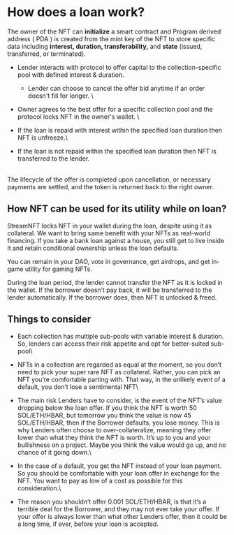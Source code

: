 # How does a loan work?

The owner of the NFT can **initialize** a smart contract and Program derived address ( PDA ) is created from the mint key of the NFT to store specific data including **interest, duration, transferability,** and **state** (issued, transferred, or terminated).

* Lender interacts with protocol to offer capital to the collection-specific pool with defined interest & duration.
  * Lender can choose to cancel the offer bid anytime if an order doesn't fill for longer. \

* Owner agrees to the best offer for a specific collection pool and the protocol locks NFT in the owner's wallet. \

* If the loan is repaid with interest within the specified loan duration then NFT is unfreeze.\

* If the loan is not repaid within the specified loan duration then NFT is transferred to the lender.

\
The lifecycle of the offer is completed upon cancellation, or necessary payments are settled, and the token is returned back to the right owner.

## How NFT can be used for its utility while on loan?

StreamNFT locks NFT in your wallet during the loan, despite using it as collateral. We want to bring same benefit with your NFTs as real-world financing. If you take a bank loan against a house, you still get to live inside it and retain conditional ownership unless the loan defaults.&#x20;

You can remain in your DAO, vote in governance, get airdrops, and get in-game utility for gaming NFTs.&#x20;

During the loan period, the lender cannot transfer the NFT as it is locked in the wallet. If the borrower doesn’t pay back, it will be transferred to the lender automatically. If the borrower does, then NFT is unlocked & freed.&#x20;

## Things to consider

* Each collection has multiple sub-pools with variable interest & duration. So, lenders can access their risk appetite and opt for better-suited sub-pool\

* &#x20;NFTs in a collection are regarded as equal at the moment, so you don’t need to pick your super rare NFT as collateral. Rather, you can pick an NFT you’re comfortable parting with. That way, in the unlikely event of a default, you don’t lose a sentimental NFT\

* The main risk Lenders have to consider, is the event of the NFT’s value dropping below the loan offer. If you think the NFT is worth 50 SOL/ETH/HBAR, but tomorrow you think the value is now 45 SOL/ETH/HBAR, then if the Borrower defaults, you lose money. This is why Lenders often choose to over-collateralize, meaning they offer lower than what they think the NFT is worth. It’s up to you and your bullishness on a project. Maybe you think the value would go up, and no chance of it going down.\

* In the case of a default, you get the NFT instead of your loan payment. So you should be comfortable with your loan offer in exchange for the NFT. You want to pay as low of a cost as possible for this consideration.\

* The reason you shouldn’t offer 0.001 SOL/ETH/HBAR, is that it’s a terrible deal for the Borrower, and they may not ever take your offer. If your offer is always lower than what other Lenders offer, then it could be a long time, if ever, before your loan is accepted.
